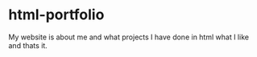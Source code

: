 # html-portfolio
My website is about me and what projects I have done in html what I like and thats it.
